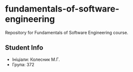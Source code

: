 # fundamentals-of-software-engineering
Repository for Fundamentals of Software Engineering course.
## Student Info
- Ініціали: Колесник М.Г.
- Група: 372
